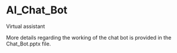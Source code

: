 # AI_Chat_Bot
Virtual assistant

More details regarding the working of the chat bot is provided in the Chat_Bot.pptx file.
